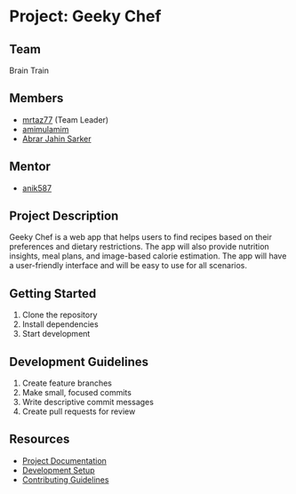 # Project: Geeky Chef

## Team
Brain Train

## Members
- [mrtaz77](https://github.com/mrtaz77) (Team Leader)
- [amimulamim](https://github.com/amimulamim)
- [Abrar Jahin Sarker](https://github.com/3m09)

## Mentor
- [anik587](https://github.com/anik587)

## Project Description
Geeky Chef is a web app that helps users to find recipes based on their preferences and dietary restrictions. The app will also provide nutrition insights, meal plans, and image-based calorie estimation. The app will have a user-friendly interface and will be easy to use for all scenarios.

## Getting Started
1. Clone the repository
2. Install dependencies
3. Start development

## Development Guidelines
1. Create feature branches
2. Make small, focused commits
3. Write descriptive commit messages
4. Create pull requests for review

## Resources
- [Project Documentation](docs/)
- [Development Setup](docs/setup.md)
- [Contributing Guidelines](CONTRIBUTING.md)
